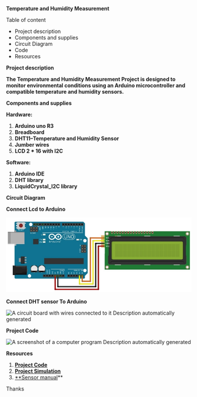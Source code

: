 


**Temperature and Humidity Measurement**

Table of content

- Project description
- Components and supplies
- Circuit Diagram
- Code
- Resources







**Project description**


**The Temperature and Humidity Measurement Project is designed to monitor environmental conditions using an Arduino microcontroller and compatible temperature and humidity sensors.**


**Components and supplies**

**Hardware:**

1. **Arduino uno R3**
1. **Breadboard**
1. **DHT11–Temperature and Humidity Sensor**
1. **Jumber wires**
1. **LCD 2 \* 16 with I2C**

**Software:**

1. **Arduino IDE**
1. **DHT library**
1. **LiquidCrystal\_I2C library**






**Circuit Diagram**

**Connect Lcd to Arduino**

![A circuit board with wires connected to it Description automatically generated](lcd_diagram.png)

**Connect DHT sensor To Arduino**

![A circuit board with wires connected to it Description automatically generated](circuit_diagram.png)









**Project Code**

![A screenshot of a computer program Description automatically generated](code.png)















**Resources**

1. [**Project Code**](https://ideone.com/RigH28)
1. [**Project Simulation**](https://wokwi.com/projects/389027163280610305)
1. [**Sensor manual](https://www.tme.eu/Document/7a4fd48d400b8c4c8309ef1e2b13cdd4/MR003-005-1.pdf)**






Thanks



